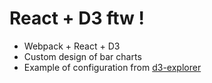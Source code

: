 # React + D3  ftw !

- Webpack + React + D3 
- Custom design of bar charts
- Example of configuration from [d3-explorer](https://github.com/artyomtrityak/d3-explorer)
